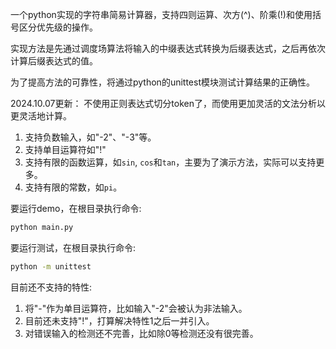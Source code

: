 一个python实现的字符串简易计算器，支持四则运算、次方(^)、阶乘(!)和使用括号区分优先级的操作。

实现方法是先通过调度场算法将输入的中缀表达式转换为后缀表达式，之后再依次计算后缀表达式的值。

为了提高方法的可靠性，将通过python的unittest模块测试计算结果的正确性。

2024.10.07更新：
不使用正则表达式切分token了，而使用更加灵活的文法分析以更灵活地计算。
1. 支持负数输入，如"-2"、"-3"等。
2. 支持单目运算符如"!"
3. 支持有限的函数运算，如`sin`, `cos`和`tan`，主要为了演示方法，实际可以支持更多。
4. 支持有限的常数，如`pi`。


要运行demo，在根目录执行命令:
```bash
python main.py
```

要运行测试，在根目录执行命令:
```bash
python -m unittest
```

目前还不支持的特性: 
1. 将"-"作为单目运算符，比如输入"-2"会被认为非法输入。
2. 目前还未支持"!"，打算解决特性1之后一并引入。
3. 对错误输入的检测还不完善，比如除0等检测还没有很完善。